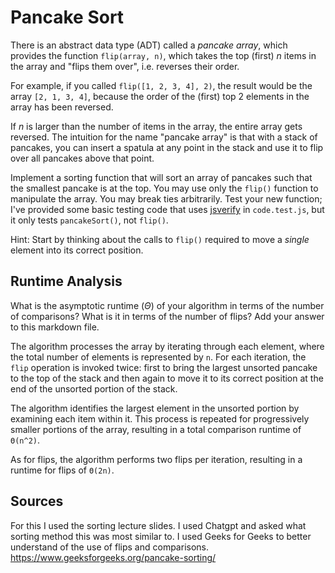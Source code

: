 # Pancake Sort

There is an abstract data type (ADT) called a *pancake array*, which provides
the function `flip(array, n)`, which takes the top (first) $n$ items in the
array and "flips them over", i.e. reverses their order.

For example, if you called `flip([1, 2, 3, 4], 2)`, the result would
be the array  `[2, 1, 3, 4]`, because the order of the (first) top 2
elements in the array has been reversed.

If $n$ is larger than the number of items in the array, the entire array gets
reversed. The intuition for the name "pancake array" is that with a stack of
pancakes, you can insert a spatula at any point in the stack and use it to flip
over all pancakes above that point.

Implement a sorting function that will sort an array of pancakes such that the
smallest pancake is at the top. You may use only the `flip()` function to
manipulate the array. You may break ties arbitrarily. Test your new function;
I've provided some basic testing code that uses
[jsverify](https://jsverify.github.io/) in `code.test.js`, but it only tests
`pancakeSort()`, not `flip()`.

Hint: Start by thinking about the calls to `flip()` required to move a *single*
element into its correct position.

## Runtime Analysis

What is the asymptotic runtime ($\Theta$) of your algorithm in terms of the
number of comparisons? What is it in terms of the number of flips? Add your
answer to this markdown file.

The algorithm processes the array by iterating through each element, where the total number of elements is represented by `n`. For each iteration, the `flip` operation is invoked twice: first to bring the largest unsorted pancake to the top of the stack and then again to move it to its correct position at the end of the unsorted portion of the stack.

The algorithm identifies the largest element in the unsorted portion by examining each item within it. This process is repeated for progressively smaller portions of the array, resulting in a total comparison runtime of `Θ(n^2)`. 

As for flips, the algorithm performs two flips per iteration, resulting in a runtime for flips of `Θ(2n)`.

## Sources 

For this I used the sorting lecture slides. I used Chatgpt and asked what sorting method this was most similar to. I used Geeks for Geeks to better understand of the use of flips and comparisons. https://www.geeksforgeeks.org/pancake-sorting/ 
